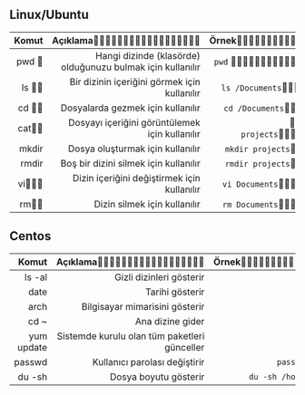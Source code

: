 ## Linux/Ubuntu
|  Komut       |     Açıklama᲼᲼᲼᲼᲼᲼᲼᲼᲼᲼᲼᲼᲼᲼᲼᲼᲼᲼|     Örnek᲼᲼᲼᲼᲼᲼᲼᲼᲼᲼᲼᲼᲼᲼᲼᲼᲼
| ----:        |        -----:                           |  -----:
| pwd ᲼        | Hangi dizinde (klasörde) olduğunuzu bulmak için kullanılır|`pwd`   ᲼᲼᲼᲼᲼᲼᲼᲼᲼᲼᲼᲼᲼᲼᲼᲼᲼᲼  
| ls    ᲼᲼     |  Bir dizinin içeriğini görmek için kullanılır|`ls /Documents`᲼᲼᲼᲼᲼᲼᲼᲼ ᲼
| cd ᲼᲼       |  Dosyalarda gezmek için kullanılır| `cd /Documents`᲼᲼᲼᲼᲼᲼᲼᲼᲼
| cat᲼᲼        | Dosyayı içeriğini görüntülemek için kullanılır|᲼᲼᲼᲼᲼` cat projects`᲼᲼᲼᲼᲼᲼᲼᲼᲼᲼
|mkdir         | Dosya oluşturmak için kullanılır|   `mkdir projects`᲼᲼᲼᲼᲼᲼᲼᲼
|rmdir | Boş bir dizini silmek için kullanılır|   `rmdir projects`᲼᲼᲼᲼᲼᲼᲼᲼
|vi᲼᲼᲼ |  Dizin içeriğini değiştirmek için kullanılır| `vi Documents`᲼᲼᲼᲼᲼᲼᲼᲼᲼᲼
|rm᲼᲼    | Dizin silmek için kullanılır| `rm Documents`᲼᲼᲼᲼᲼᲼᲼᲼᲼᲼

## Centos

|  Komut       |     Açıklama᲼᲼᲼᲼᲼᲼᲼᲼᲼᲼᲼᲼᲼᲼᲼᲼᲼᲼|     Örnek᲼᲼᲼᲼᲼᲼᲼᲼᲼᲼᲼᲼᲼᲼᲼᲼᲼
| ----:        |        -----:                           |  -----:
ls -al        | Gizli dizinleri gösterir                | `ls -al`
date|Tarihi gösterir |`date`
arch | Bilgisayar mimarisini gösterir | `arch`
cd ~ |Ana dizine gider | `cd ~`
yum update|Sistemde kurulu olan tüm paketleri günceller  |`yum update` 
 passwd |Kullanıcı parolası değiştirir | `passwd [şifre]`
du -sh | Dosya boyutu gösterir | `du -sh /home/cliaweb`
